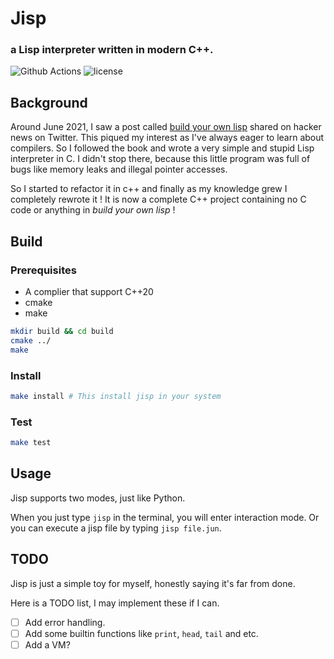 # Jisp
### a Lisp interpreter written in modern C++.
![Github Actions](https://github.com/junaire/jisp/actions/workflows/build.yml/badge.svg)
![license](https://img.shields.io/github/license/junaire/jisp)

## Background

Around June 2021, I saw a post called [build your own lisp](https://buildyourownlisp.com/) shared on hacker news on Twitter.
This piqued my interest as I've always eager to learn about compilers.
So I followed the book and wrote a very simple and stupid Lisp interpreter in C.
I didn't stop there, because this little program was full of bugs like memory leaks and illegal pointer accesses.

So I started to refactor it in c++ and finally as my knowledge grew I completely rewrote it !
It is now a complete C++ project containing no C code or anything in *build your own lisp* !

## Build

### Prerequisites

- A complier that support C++20
- cmake
- make

```bash
mkdir build && cd build
cmake ../
make
```

### Install

```bash
make install # This install jisp in your system
```

### Test

```bash
make test
```

## Usage

Jisp supports two modes, just like Python.

When you just type `jisp` in the terminal, you will enter interaction mode.
Or you can execute a jisp file by typing `jisp file.jun`.

## TODO
Jisp is just a simple toy for myself, honestly saying it's far from done.

Here is a TODO list, I may implement these if I can.

- [ ] Add error handling.
- [ ] Add some builtin functions like `print`, `head`, `tail` and etc.
- [ ] Add a VM?
